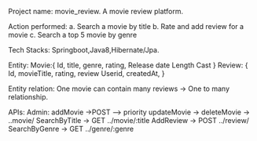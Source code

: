 Project name: movie_review.
A movie review platform.


Action performed:
    a.	Search a movie by title
    b.	Rate and add review for a movie
    c.	Search a top 5 movie by genre

Tech Stacks:
Springboot,Java8,Hibernate/Jpa.

Entity:
    Movie:{
        Id,
        title,
        genre,
        rating,
        <reviews>
        Release date
        Length
        Cast
        }
    Review: {
        Id,
        movieTitle,
        rating,
        review
        Userid,
        createdAt,
        }
		

Entity relation: One movie can contain many reviews  -> One to many relationship.


APIs:
    Admin:
        addMovie ->POST  --> priority
        updateMovie ->
        deleteMovie ->
    ..movie/
    SearchByTitle -> GET
        ../movie/:title
    AddReview -> POST
         ../review/
    SearchByGenre -> GET
         ../genre/:genre



